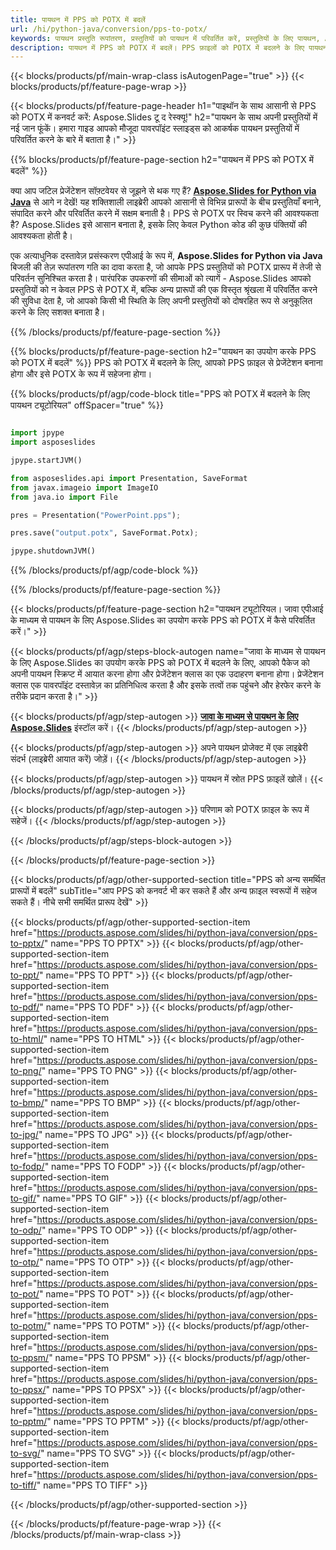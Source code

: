 ```yaml
---
title: पायथन में PPS को POTX में बदलें
url: /hi/python-java/conversion/pps-to-potx/
keywords: पायथन प्रस्तुति रूपांतरण, प्रस्तुतियों को पायथन में परिवर्तित करें, प्रस्तुतियों के लिए पायथन, Aspose.Slides Python, PPS से POTX रूपांतरण, पायथन प्रस्तुति लाइब्रेरी
description: पायथन में PPS को POTX में बदलें। PPS फ़ाइलों को POTX में बदलने के लिए पायथन लाइब्रेरी एपीआई का उपयोग करें
---
```


{{< blocks/products/pf/main-wrap-class isAutogenPage="true" >}}
{{< blocks/products/pf/feature-page-wrap >}}

{{< blocks/products/pf/feature-page-header h1="पाइथॉन के साथ आसानी से PPS को POTX में कनवर्ट करें: Aspose.Slides टू द रेस्क्यू!" h2="पायथन के साथ अपनी प्रस्तुतियों में नई जान फूंकें। हमारा गाइड आपको मौजूदा पावरपॉइंट स्लाइड्स को आकर्षक पायथन प्रस्तुतियों में परिवर्तित करने के बारे में बताता है।" >}}

{{% blocks/products/pf/feature-page-section h2="पायथन में PPS को POTX में बदलें" %}}

क्या आप जटिल प्रेजेंटेशन सॉफ़्टवेयर से जूझने से थक गए हैं? [**Aspose.Slides for Python via Java**](https://products.aspose.com/slides/hi/python-java/) से आगे न देखें! यह शक्तिशाली लाइब्रेरी आपको आसानी से विभिन्न प्रारूपों के बीच प्रस्तुतियाँ बनाने, संपादित करने और परिवर्तित करने में सक्षम बनाती है। PPS से POTX पर स्विच करने की आवश्यकता है? Aspose.Slides इसे आसान बनाता है, इसके लिए केवल Python कोड की कुछ पंक्तियों की आवश्यकता होती है।

एक अत्याधुनिक दस्तावेज़ प्रसंस्करण एपीआई के रूप में, **Aspose.Slides for Python via Java** बिजली की तेज़ रूपांतरण गति का दावा करता है, जो आपके PPS प्रस्तुतियों को POTX प्रारूप में तेजी से परिवर्तन सुनिश्चित करता है। पारंपरिक उपकरणों की सीमाओं को त्यागें - Aspose.Slides आपको प्रस्तुतियों को न केवल PPS से POTX में, बल्कि अन्य प्रारूपों की एक विस्तृत श्रृंखला में परिवर्तित करने की सुविधा देता है, जो आपको किसी भी स्थिति के लिए अपनी प्रस्तुतियों को दोषरहित रूप से अनुकूलित करने के लिए सशक्त बनाता है।

{{% /blocks/products/pf/feature-page-section %}}

{{% blocks/products/pf/feature-page-section  h2="पायथन का उपयोग करके PPS को POTX में बदलें" %}}
PPS को POTX में बदलने के लिए, आपको PPS फ़ाइल से प्रेजेंटेशन बनाना होगा और इसे POTX के रूप में सहेजना होगा।

{{% blocks/products/pf/agp/code-block title="PPS को POTX में बदलने के लिए पायथन ट्यूटोरियल" offSpacer="true" %}}

```python

import jpype
import asposeslides

jpype.startJVM()

from asposeslides.api import Presentation, SaveFormat
from javax.imageio import ImageIO
from java.io import File

pres = Presentation("PowerPoint.pps");

pres.save("output.potx", SaveFormat.Potx);

jpype.shutdownJVM()
```


{{% /blocks/products/pf/agp/code-block %}}

{{% /blocks/products/pf/feature-page-section %}}

{{< blocks/products/pf/feature-page-section  h2="पायथन ट्यूटोरियल। जावा एपीआई के माध्यम से पायथन के लिए Aspose.Slides का उपयोग करके PPS को POTX में कैसे परिवर्तित करें।" >}}

{{< blocks/products/pf/agp/steps-block-autogen name="जावा के माध्यम से पायथन के लिए Aspose.Slides का उपयोग करके PPS को POTX में बदलने के लिए, आपको पैकेज को अपनी पायथन स्क्रिप्ट में आयात करना होगा और प्रेजेंटेशन क्लास का एक उदाहरण बनाना होगा। प्रेजेंटेशन क्लास एक पावरपॉइंट दस्तावेज़ का प्रतिनिधित्व करता है और इसके तत्वों तक पहुंचने और हेरफेर करने के तरीके प्रदान करता है।" >}}

{{< blocks/products/pf/agp/step-autogen >}}
[**जावा के माध्यम से पायथन के लिए Aspose.Slides**](https://products.aspose.com/slides/hi/python-java/) इंस्टॉल करें।
{{< /blocks/products/pf/agp/step-autogen >}}

{{< blocks/products/pf/agp/step-autogen >}}
अपने पायथन प्रोजेक्ट में एक लाइब्रेरी संदर्भ (लाइब्रेरी आयात करें) जोड़ें।
{{< /blocks/products/pf/agp/step-autogen >}}

{{< blocks/products/pf/agp/step-autogen >}}
पायथन में स्रोत PPS फ़ाइलें खोलें।
{{< /blocks/products/pf/agp/step-autogen >}}

{{< blocks/products/pf/agp/step-autogen >}}
परिणाम को POTX फ़ाइल के रूप में सहेजें।
{{< /blocks/products/pf/agp/step-autogen >}}

{{< /blocks/products/pf/agp/steps-block-autogen >}}

{{< /blocks/products/pf/feature-page-section >}}

{{< blocks/products/pf/agp/other-supported-section title="PPS को अन्य समर्थित प्रारूपों में बदलें" subTitle="आप PPS को कनवर्ट भी कर सकते हैं और अन्य फ़ाइल स्वरूपों में सहेज सकते हैं। नीचे सभी समर्थित प्रारूप देखें" >}}

{{< blocks/products/pf/agp/other-supported-section-item href="https://products.aspose.com/slides/hi/python-java/conversion/pps-to-pptx/" name="PPS TO PPTX" >}}
{{< blocks/products/pf/agp/other-supported-section-item href="https://products.aspose.com/slides/hi/python-java/conversion/pps-to-ppt/" name="PPS TO PPT" >}}
{{< blocks/products/pf/agp/other-supported-section-item href="https://products.aspose.com/slides/hi/python-java/conversion/pps-to-pdf/" name="PPS TO PDF" >}}
{{< blocks/products/pf/agp/other-supported-section-item href="https://products.aspose.com/slides/hi/python-java/conversion/pps-to-html/" name="PPS TO HTML" >}}
{{< blocks/products/pf/agp/other-supported-section-item href="https://products.aspose.com/slides/hi/python-java/conversion/pps-to-png/" name="PPS TO PNG" >}}
{{< blocks/products/pf/agp/other-supported-section-item href="https://products.aspose.com/slides/hi/python-java/conversion/pps-to-bmp/" name="PPS TO BMP" >}}
{{< blocks/products/pf/agp/other-supported-section-item href="https://products.aspose.com/slides/hi/python-java/conversion/pps-to-jpg/" name="PPS TO JPG" >}}
{{< blocks/products/pf/agp/other-supported-section-item href="https://products.aspose.com/slides/hi/python-java/conversion/pps-to-fodp/" name="PPS TO FODP" >}}
{{< blocks/products/pf/agp/other-supported-section-item href="https://products.aspose.com/slides/hi/python-java/conversion/pps-to-gif/" name="PPS TO GIF" >}}
{{< blocks/products/pf/agp/other-supported-section-item href="https://products.aspose.com/slides/hi/python-java/conversion/pps-to-odp/" name="PPS TO ODP" >}}
{{< blocks/products/pf/agp/other-supported-section-item href="https://products.aspose.com/slides/hi/python-java/conversion/pps-to-otp/" name="PPS TO OTP" >}}
{{< blocks/products/pf/agp/other-supported-section-item href="https://products.aspose.com/slides/hi/python-java/conversion/pps-to-pot/" name="PPS TO POT" >}}
{{< blocks/products/pf/agp/other-supported-section-item href="https://products.aspose.com/slides/hi/python-java/conversion/pps-to-potm/" name="PPS TO POTM" >}}
{{< blocks/products/pf/agp/other-supported-section-item href="https://products.aspose.com/slides/hi/python-java/conversion/pps-to-ppsm/" name="PPS TO PPSM" >}}
{{< blocks/products/pf/agp/other-supported-section-item href="https://products.aspose.com/slides/hi/python-java/conversion/pps-to-ppsx/" name="PPS TO PPSX" >}}
{{< blocks/products/pf/agp/other-supported-section-item href="https://products.aspose.com/slides/hi/python-java/conversion/pps-to-pptm/" name="PPS TO PPTM" >}}
{{< blocks/products/pf/agp/other-supported-section-item href="https://products.aspose.com/slides/hi/python-java/conversion/pps-to-svg/" name="PPS TO SVG" >}}
{{< blocks/products/pf/agp/other-supported-section-item href="https://products.aspose.com/slides/hi/python-java/conversion/pps-to-tiff/" name="PPS TO TIFF" >}}


{{< /blocks/products/pf/agp/other-supported-section >}}

{{< /blocks/products/pf/feature-page-wrap >}}
{{< /blocks/products/pf/main-wrap-class >}}